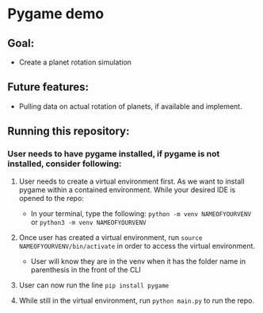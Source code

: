 # Pygame demo

## Goal:

- Create a planet rotation simulation

## Future features:

- Pulling data on actual rotation of planets, if available and implement.

## Running this repository:

### User needs to have pygame installed, if pygame is not installed, consider following:

1. User needs to create a virtual environment first. As we want to install pygame within a contained environment. While your desired IDE is opened to the repo:

   - In your terminal, type the following: `python -m venv NAMEOFYOURVENV` or `python3 -m venv NAMEOFYOURVENV`

2. Once user has created a virtual environment, run `source NAMEOFYOURVENV/bin/activate` in order to access the virtual environment.

   - User will know they are in the venv when it has the folder name in parenthesis in the front of the CLI

3. User can now run the line `pip install pygame`

4. While still in the virtual environment, run `python main.py` to run the repo.
